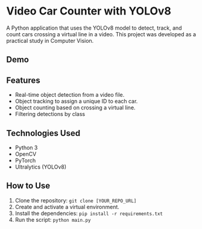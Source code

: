 # Video Car Counter with YOLOv8

A Python application that uses the YOLOv8 model to detect, track, and count cars crossing a virtual line in a video. This project was developed as a practical study in Computer Vision.

## Demo


## Features
- Real-time object detection from a video file.
- Object tracking to assign a unique ID to each car.
- Object counting based on crossing a virtual line.
- Filtering detections by class

## Technologies Used
- Python 3
- OpenCV
- PyTorch
- Ultralytics (YOLOv8)

## How to Use
1. Clone the repository: `git clone [YOUR_REPO_URL]`
2. Create and activate a virtual environment.
3. Install the dependencies: `pip install -r requirements.txt`
4. Run the script: `python main.py`

